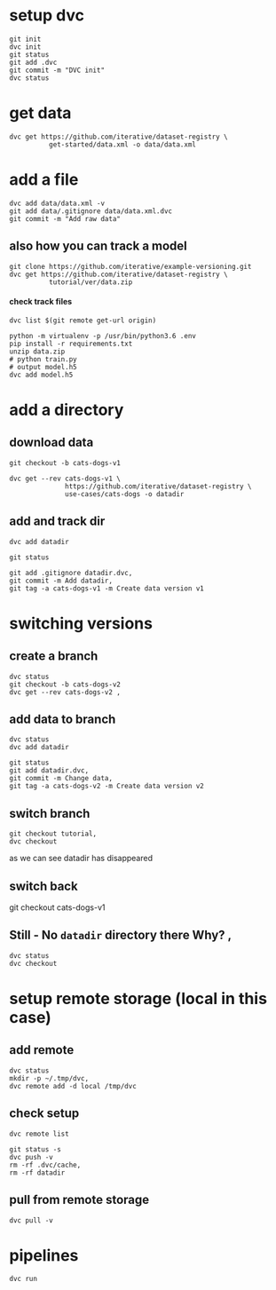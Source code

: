 
# setup dvc
```
git init
dvc init
git status
git add .dvc
git commit -m "DVC init"
dvc status
```

# get data
```
dvc get https://github.com/iterative/dataset-registry \ 
          get-started/data.xml -o data/data.xml
```

# add a file
```
dvc add data/data.xml -v
git add data/.gitignore data/data.xml.dvc
git commit -m "Add raw data"
```

## also how you can track a model
```
git clone https://github.com/iterative/example-versioning.git
dvc get https://github.com/iterative/dataset-registry \
          tutorial/ver/data.zip
```
#### check track files
```
dvc list $(git remote get-url origin)
```
```
python -m virtualenv -p /usr/bin/python3.6 .env
pip install -r requirements.txt
unzip data.zip
# python train.py
# output model.h5
dvc add model.h5
```



# add a directory
## download data
```
git checkout -b cats-dogs-v1

dvc get --rev cats-dogs-v1 \
              https://github.com/iterative/dataset-registry \
              use-cases/cats-dogs -o datadir
```
## add and track dir
```
dvc add datadir

git status

git add .gitignore datadir.dvc,
git commit -m Add datadir,
git tag -a cats-dogs-v1 -m Create data version v1
```



# switching versions

## create a branch
```
dvc status
git checkout -b cats-dogs-v2
dvc get --rev cats-dogs-v2 ,
```


## add data to branch
```
dvc status 
dvc add datadir

git status
git add datadir.dvc,
git commit -m Change data,
git tag -a cats-dogs-v2 -m Create data version v2
```

## switch branch
```
git checkout tutorial,
dvc checkout
```
as we can see datadir has disappeared


## switch back
git checkout cats-dogs-v1

## Still - No `datadir` directory there Why? ,
```
dvc status
dvc checkout
```
# setup remote storage (local in this case)

## add remote
```
dvc status
mkdir -p ~/.tmp/dvc,
dvc remote add -d local /tmp/dvc
```

## check setup

```
dvc remote list
```

```
git status -s
dvc push -v
rm -rf .dvc/cache,
rm -rf datadir
```
## pull from remote storage

```
dvc pull -v
```

# pipelines

```
dvc run
```